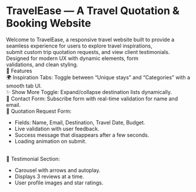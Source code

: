 # TravelEase — A Travel Quotation & Booking Website
Welcome to TravelEase, a responsive travel website built to provide a seamless experience for users to explore travel inspirations,
<br> 
submit custom trip quotation requests, and view client testimonials. Designed for modern UX with dynamic elements, form 
<br>
validations, and clean styling.
<br>
🚀 Features
<br>
🌍 Inspiration Tabs: Toggle between “Unique stays” and “Categories” with a smooth tab UI.
<br>
✨ Show More Toggle: Expand/collapse destination lists dynamically.
<br>
📩 Contact Form: Subscribe form with real-time validation for name and email.
<br>
📝 Quotation Request Form:
<ul>
<li>Fields: Name, Email, Destination, Travel Date, Budget.
<li>Live validation with user feedback.</li>
<li>Success message that disappears after a few seconds.</li>
<li>Loading animation on submit.</li>
</ul>
<br>
👥 Testimonial Section:
<ul>
<li>Carousel with arrows and autoplay.</li>
<li>Displays 3 reviews at a time.</li>
<li>User profile images and star ratings.</li>
</ul>
